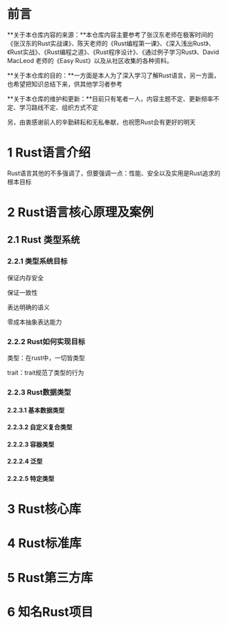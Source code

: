 # 前言

**关于本仓库内容的来源：**本仓库内容主要参考了张汉东老师在极客时间的《张汉东的Rust实战课》、陈天老师的《Rust编程第一课》、《深入浅出Rust》、《Rust实战》、《Rust编程之道》、《Rust程序设计》、《通过例子学习Rust》、David MacLeod 老师的《Easy Rust》以及从社区收集的各种资料。

**关于本仓库的目的：**一方面是本人为了深入学习了解Rust语言，另一方面，也希望把知识总结下来，供其他学习者参考

**关于本仓库的维护和更新：**目前只有笔者一人，内容主题不定、更新频率不定、学习路线不定、组织方式不定

另，由衷感谢前人的辛勤耕耘和无私奉献，也祝愿Rust会有更好的明天

# 1 Rust语言介绍

Rust语言其他的不多强调了，但要强调一点：性能、安全以及实用是Rust追求的根本目标

# 2 Rust语言核心原理及案例

## 2.1 Rust 类型系统

### 2.2.1 类型系统目标

保证内存安全

保证一致性

表达明确的语义

零成本抽象表达能力

### 2.2.2 Rust如何实现目标

类型：在rust中，一切皆类型

trait：trait规范了类型的行为

### 2.2.3 Rust数据类型

#### 2.2.3.1 基本数据类型



#### 2.2.3.2 自定义复合类型

#### 2.2.2.3 容器类型

#### 2.2.2.4 泛型

#### 2.2.2.5 特定类型

# 3 Rust核心库



# 4 Rust标准库



# 5 Rust第三方库



# 6 知名Rust项目

